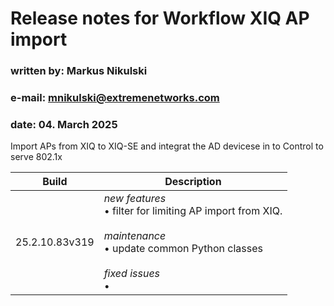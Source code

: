 # Release notes for Workflow **XIQ AP import**
### written by:   Markus Nikulski
### e-mail:       mnikulski@extremenetworks.com
### date:         04. March 2025

Import APs from XIQ to XIQ-SE and integrat the AD devicese in to Control to serve 802.1x

| Build | Description |
| ------------- | ------- |
|25.2.10.83v319|*new features*<br>	• filter for limiting AP import from XIQ.<br><br>*maintenance*<br>	• update common Python classes<br><br>*fixed issues*<br>	• |
